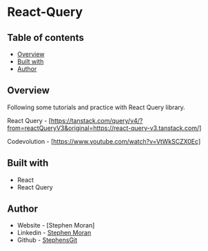 # React-Query

## Table of contents

- [Overview](#overview)
- [Built with](#built-with)
- [Author](#author)

## Overview

Following some tutorials and practice with React Query library.

React Query - [https://tanstack.com/query/v4/?from=reactQueryV3&original=https://react-query-v3.tanstack.com/]

Codevolution - [https://www.youtube.com/watch?v=VtWkSCZX0Ec]


## Built with

- React
- React Query

## Author

- Website - [Stephen Moran]
- Linkedin - [Stephen Moran](https://www.linkedin.com/in/stephen-moran-/)
- Github - [StephensGit](https://github.com/StephensGit)

